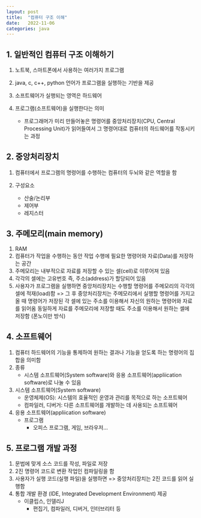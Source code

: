 ```yaml
---
layout: post
title:  "컴퓨터 구조 이해"
date:   2022-11-06
categories: java
---
```


## 1. 일반적인 컴퓨터 구조 이해하기

1) 노트북, 스마트폰에서 사용하는 여러가지 프로그램

2) java, c, c++, python 언어가 프로그램을 실행하는 기반을 제공

3) 소프트웨어가 실행되는 영역은 하드웨어

4) 프로그램(소프트웨어)을 실행한다는 의미
    - 프로그래머가 미리 만들어놓은 명령어를 중앙처리장치(CPU, Central Processing Unit)가 읽어들여서 그 명령어대로 컴퓨터의 하드웨어를 작동시키는 과정

## 2. 중앙처리장치
1) 컴퓨터에서 프로그램의 명령어를 수행하는 컴퓨터의 두뇌와 같은 역할을 함

2) 구성요소
    - 산술/논리부
    - 제어부
    - 레지스터

## 3. 주메모리(main memory)
1) RAM
2) 컴퓨터가 작업을 수행하는 동안 작업 수행에 필요한 명령어와 자료(Data)를 저장하는 공간
3) 주메모리는 내부적으로 자료를 저장할 수 있는 셀(cell)로 이루어져 있음
4) 각각의 셀에는 고유번호 즉, 주소(address)가 할당되어 있음
5) 사용자가 프로그램을 실행하면 중앙처리장치는 수행할 명령어를 
   주메모리의 각각의 셀에 적재(load)함
    => 그 후 중앙처리장치는 주메모리에서 실행할 명령어를 가지고 올 때
        명령어가 저장된 각 셀에 있는 주소를 이용해서
        자신의 원하는 명령어와 자료를 읽어옴
        동일하게 자료를 주메모리에 저장할 때도 주소를 이용해서 원하는 셀에 저장함
        (폰노이만 방식)

## 4. 소프트웨어
1) 컴퓨터 하드웨어의 기능을 통제하여 원하는 결과나 기능을 얻도록 하는
    명령어의 집합을 의미함
2) 종류
    - 시스템 소프트웨어(System software)와
        응용 소프트웨어(appliication software)로 나눌 수 있음
3) 시스템 소프트웨어(System software)
    - 운영체제(OS): 시스템의 효율적인 운영과 관리를 목적으로 하는 소프트웨어
    - 컴파일러, 디버거: 다른 소프트웨어를 개발하는 데 사용되는 소프트웨어
4) 응용 소프트웨어(appliication software)
    - 프로그램
        - 오피스 프로그램, 게임, 브라우저...

## 5. 프로그램 개발 과정
1) 문법에 맞게 소스 코드를 작성, 파일로 저장
2) 2진 명령어 코드로 변환 작업인 컴파일링을 함
3) 사용자가 실행 코드(실행 파일)을 실행하면 => 중앙처리장치는 2진 코드를 읽어 실행함
4) 통합 개발 환경 (IDE, Integrated Development Environment) 제공
    - 이클립스, 인델리J
        - 편집기, 컴파일러, 디버거, 인터브리터 등